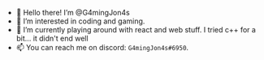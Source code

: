 - 👋 Hello there! I’m @G4mingJon4s
- 👀 I’m interested in coding and gaming.
- 🌱 I’m currently playing around with react and web stuff. I tried c++ for a bit... it didn't end well
- 📫 You can reach me on discord: `G4mingJon4s#6950`.

<!---
G4mingJon4s/G4mingJon4s is a ✨ special ✨ repository because its `README.md` (this file) appears on your GitHub profile.
You can click the Preview link to take a look at your changes.
--->
